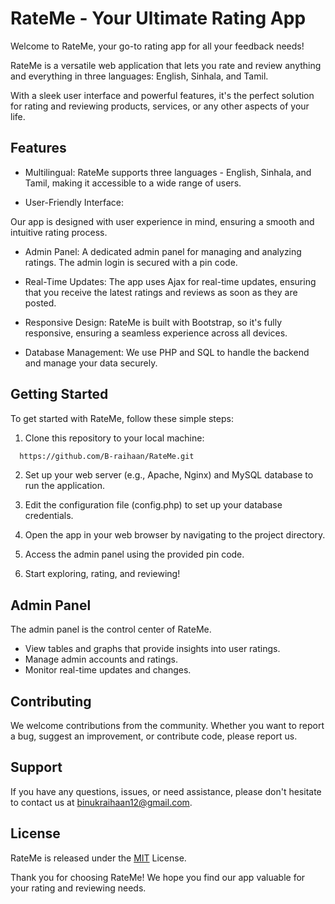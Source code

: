 
# RateMe - Your Ultimate Rating App


Welcome to RateMe, your go-to rating app for all your feedback needs! 

RateMe is a versatile web application that lets you rate and review anything and everything in three languages: English, Sinhala, and Tamil. 

With a sleek user interface and powerful features, it's the perfect solution for rating and reviewing products, services, or any other aspects of your life.
## Features

- Multilingual: 
RateMe supports three languages - English, Sinhala, and Tamil, making it accessible to a wide range of users.

- User-Friendly Interface: 

Our app is designed with user experience in mind, ensuring a smooth and intuitive rating process.

- Admin Panel:
 A dedicated admin panel for managing and analyzing ratings. The admin login is secured with a pin code.

 - Real-Time Updates:
 The app uses Ajax for real-time updates, ensuring that you receive the latest ratings and reviews as soon as they are posted.

 - Responsive Design: 
 RateMe is built with Bootstrap, so it's fully responsive, ensuring a seamless experience across all devices.

- Database Management:
 We use PHP and SQL to handle the backend and manage your data securely.


## Getting Started

To get started with RateMe, follow these simple steps:

1) Clone this repository to your local machine:
```bash
  https://github.com/B-raihaan/RateMe.git
```
2) Set up your web server (e.g., Apache, Nginx) and MySQL database to run the application.

3) Edit the configuration file (config.php) to set up your database credentials.

4) Open the app in your web browser by navigating to the project directory.

5) Access the admin panel using the provided pin code.

6) Start exploring, rating, and reviewing!


 ## Admin Panel

 The admin panel is the control center of RateMe.

 - View tables and graphs that provide insights into user ratings.
 - Manage admin accounts and ratings.
 - Monitor real-time updates and changes.
## Contributing

We welcome contributions from the community. 
Whether you want to report a bug, suggest an improvement, or contribute code, please report us.


## Support

If you have any questions, issues, or need assistance, please don't hesitate to contact us at binukraihaan12@gmail.com.


## License

RateMe is released under the [MIT](https://choosealicense.com/licenses/mit/) License.

Thank you for choosing RateMe! We hope you find our app valuable for your rating and reviewing needs.
